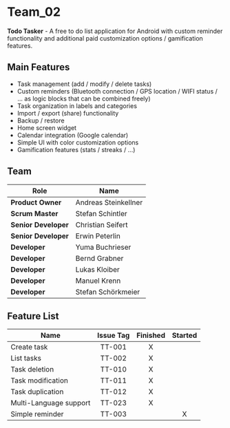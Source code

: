 # Team_02
**Todo Tasker** - A free to do list application for Android with custom reminder functionality and additional paid customization options / gamification features.

## Main Features
- Task management (add / modify / delete tasks)
- Custom reminders (Bluetooth connection / GPS location / WIFI status / ... as logic blocks that can be combined freely)
- Task organization in labels and categories
- Import / export (share) functionality
- Backup / restore
- Home screen widget
- Calendar integration (Google calendar)
- Simple UI with color customization options
- Gamification features (stats / streaks / ...)

## Team
| Role | Name |
| ---- | ---- |
| **Product Owner** | Andreas Steinkellner |
| **Scrum Master** | Stefan Schintler |
| **Senior Developer** | Christian Seifert |
| **Senior Developer** | Erwin Peterlin |
| **Developer** | Yuma Buchrieser |
| **Developer** | Bernd Grabner |
| **Developer** | Lukas Kloiber |
| **Developer** | Manuel Krenn 
| **Developer** | Stefan Schörkmeier |

## Feature List
| Name | Issue Tag | Finished | Started |
| --- | :---: | :---: | :---: |
| Create task | TT-001 | X | |
| List tasks | TT-002 | X | |
| Task deletion | TT-010 | X | |
| Task modification | TT-011 | X | |
| Task duplication | TT-012 | X | |
| Multi-Language support | TT-023 | X | |
| Simple reminder | TT-003 | | X |

